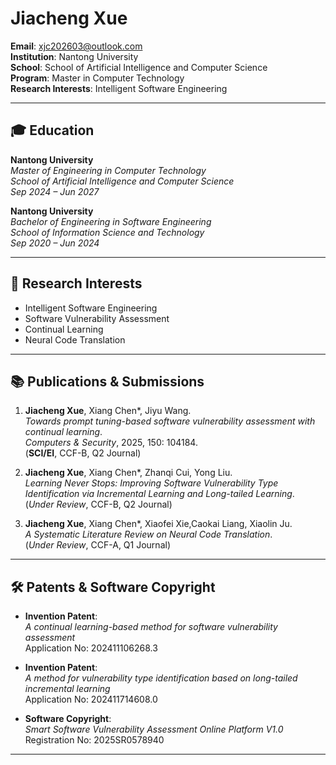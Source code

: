 # Jiacheng Xue

**Email**: xjc202603@outlook.com  
**Institution**: Nantong University  
**School**: School of Artificial Intelligence and Computer Science  
**Program**: Master in Computer Technology  
**Research Interests**: Intelligent Software Engineering

---

## 🎓 Education

**Nantong University**  
*Master of Engineering in Computer Technology*  
*School of Artificial Intelligence and Computer Science*  
*Sep 2024 – Jun 2027*

**Nantong University**  
*Bachelor of Engineering in Software Engineering*  
*School of Information Science and Technology*  
*Sep 2020 – Jun 2024*

---

## 🔬 Research Interests

- Intelligent Software Engineering  
- Software Vulnerability Assessment  
- Continual Learning  
- Neural Code Translation  

---

## 📚 Publications & Submissions

1. **Jiacheng Xue**, Xiang Chen\*, Jiyu Wang.  
   *Towards prompt tuning-based software vulnerability assessment with continual learning*.  
   _Computers & Security_, 2025, 150: 104184.  
   (**SCI/EI**, CCF-B, Q2 Journal)

2. **Jiacheng Xue**, Xiang Chen\*, Zhanqi Cui, Yong Liu.  
   *Learning Never Stops: Improving Software Vulnerability Type Identification via Incremental Learning and Long-tailed Learning*.  
   (_Under Review_, CCF-B, Q2 Journal)

3. **Jiacheng Xue**, Xiang Chen\*, Xiaofei Xie,Caokai Liang, Xiaolin Ju.  
   *A Systematic Literature Review on Neural Code Translation*.  
   (_Under Review_, CCF-A, Q1 Journal)

---

## 🛠️ Patents & Software Copyright

- **Invention Patent**:  
  _A continual learning-based method for software vulnerability assessment_  
  Application No: 202411106268.3

- **Invention Patent**:  
  _A method for vulnerability type identification based on long-tailed incremental learning_  
  Application No: 202411714608.0

- **Software Copyright**:  
  _Smart Software Vulnerability Assessment Online Platform V1.0_  
  Registration No: 2025SR0578940

---
